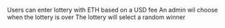 Users can enter lottery with ETH based on a USD fee
An admin wil choose when the lottery is over
The lottery will select a random winner